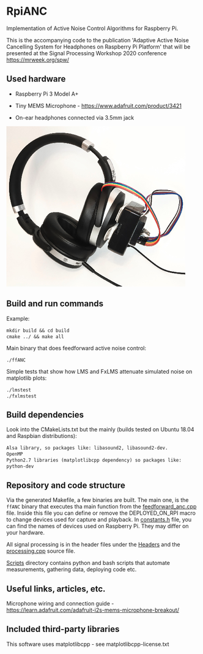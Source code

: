 # RpiANC

Implementation of Active Noise Control Algorithms for Raspberry Pi.

This is the accompanying code to the publication 'Adaptive Active Noise Cancelling System for Headphones on Raspberry Pi Platform'
that will be presented at the Signal Processing Workshop 2020 conference https://mrweek.org/spw/


## Used hardware
* Raspberry Pi 3 Model A+

* Tiny MEMS Microphone - https://www.adafruit.com/product/3421

* On-ear headphones connected via 3.5mm jack


![Assembled system](docs/rpi_anc_system.png)


## Build and run commands

Example:
```
mkdir build && cd build
cmake ../ && make all
```

Main binary that does feedforward active noise control:
```
./ffANC
```

Simple tests that show how LMS and FxLMS attenuate simulated noise on matplotlib plots:
```
./lmstest
./fxlmstest
```

## Build dependencies 

Look into the CMakeLists.txt but the mainly (builds tested on Ubuntu 18.04 and Raspbian distributions):
```
Alsa library, so packages like: libasound2, libasound2-dev.
OpenMP
Python2.7 libraries (matplotlibcpp dependency) so packages like: python-dev
```


## Repository and code structure

Via the generated Makefile, a few binaries are built. The main one, is the `ffANC` binary that executes tha main function from
the [feedforward_anc.cpp](Mains/feedforward_anc.cpp) file. Inside this file you can define  or remove the DEPLOYED_ON_RPI macro to
change devices used for capture and playback. In [constants.h](Headers/constants.h) file, you can find the names of devices
used on Raspberry Pi. They may differ on your hardware. 

All signal processing is in the header files under the [Headers](Headers)
and the [processing.cpp](Sources/processing.cpp) source file.

[Scripts](Scripts) directory contains python and bash scripts that automate measurements, gathering data, deploying code etc.


## Useful links, articles, etc.

Microphone wiring and connection guide - https://learn.adafruit.com/adafruit-i2s-mems-microphone-breakout/


## Included third-party libraries

This software uses matplotlibcpp - see matplotlibcpp-license.txt